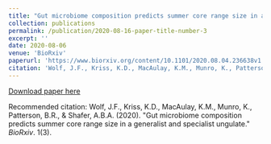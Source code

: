 ```yaml
---
title: "Gut microbiome composition predicts summer core range size in a generalist and specialist ungulate"
collection: publications
permalink: /publication/2020-08-16-paper-title-number-3
excerpt: ''
date: 2020-08-06
venue: 'BioRxiv'
paperurl: 'https://www.biorxiv.org/content/10.1101/2020.08.04.236638v1'
citation: 'Wolf, J.F., Kriss, K.D., MacAulay, K.M., Munro, K., Patterson, B.R., & Shafer, A.B.A. (2020). &quot;Gut microbiome composition predicts summer core range size in a generalist and specialist ungulate; <i>BioRxiv</i>. 1(3).'
---
```


[Download paper here](http://jwolfbio.github.io/GeneticsJesse.github.io/files/paper3.pdf)

Recommended citation: Wolf, J.F., Kriss, K.D., MacAulay, K.M., Munro, K., Patterson, B.R., & Shafer, A.B.A. (2020). "Gut microbiome composition predicts summer core range size in a generalist and specialist ungulate." <i>BioRxiv</i>. 1(3).
